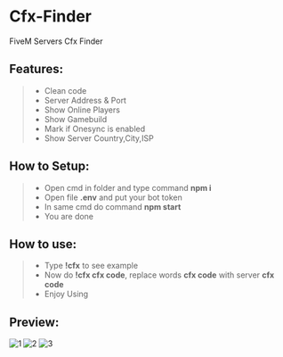 # Cfx-Finder
FiveM Servers Cfx Finder

<h2>Features:</h2>

>  - Clean code
>  - Server Address & Port
>  - Show Online Players 
>  - Show Gamebuild 
>  - Mark if Onesync is enabled
>  - Show Server Country,City,ISP

<h2>How to Setup:</h2>

> - Open cmd in folder and type command **npm i**
> - Open file **.env** and put your bot token
> - In same cmd do command **npm start**
> - You are done

<h2>How to use:</h2>

> - Type **!cfx** to see example
> - Now do **!cfx cfx code**, replace words **cfx code** with server **cfx code**
> - Enjoy Using

<h2>Preview:</h2>

<img align="left" alt="1" src="https://i.imgur.com/HhUE1aS.png" />
<img alt="2" src="https://i.imgur.com/EW5uhm2.png" />
<img alt="3" src="https://i.imgur.com/HaUrnKK.png" />
